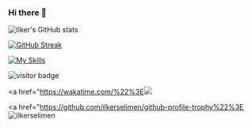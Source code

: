 ### Hi there 👋

<!--
**ilkerselimen/ilkerselimen** is a ✨ _special_ ✨ repository because its `README.md` (this file) appears on your GitHub profile.

Here are some ideas to get you started:

- 🔭 I’m currently working on ...
- 🌱 I’m currently learning ...
- 👯 I’m looking to collaborate on ...
- 🤔 I’m looking for help with ...
- 💬 Ask me about ...
- 📫 How to reach me: ...
- 😄 Pronouns: ...
- ⚡ Fun fact: ...
-->
![Ilker's GitHub stats](https://github-readme-stats.vercel.app/api?username=ilkerselimen&show_icons=true&theme=tokyonight&hide_border=true) 

[![GitHub Streak](http://github-readme-streak-stats.herokuapp.com/?user=ilkerselimen&theme=tokyonight&hide_border=true&border_radius=4,5&date_format=M%20j%5B%2C%20Y%5D)](https://git.io/streak-stats)

[![My Skills](https://skillicons.dev/icons?i=java,idea,git,github,vscode,discord&theme=dark)](https://skillicons.dev)

![visitor badge](https://visitor-badge.glitch.me/badge?page_id=ilkerselimen.visitor-badge&left_text=Profile%20views) 

<a href="https://wakatime.com/%22%3E<img src="https://wakatime.com/share/@0f144fc0-8a07-44e0-8f3e-4ae3bfc710e1/5d1e914f-cefb-4c8d-b22e-d27b3bb912fe.png" /></a>

<a href="https://github.com/ilkerselimen/github-profile-trophy%22%3E
            <img src="https://github-profile-trophy.vercel.app/?username=ilkerselimen&row=1&column=7&theme=darkhub" alt="ilkerselimen" />
        </a>
    </div>
